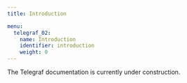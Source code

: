 ```yaml
---
title: Introduction

menu:
  telegraf_02:
    name: Introduction
    identifier: introduction
    weight: 0
---
```


The Telegraf documentation is currently under construction.
